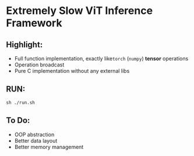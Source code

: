 # Extremely Slow ViT Inference Framework



## Highlight:

* Full function implementation, exactly like`torch` (`numpy`) **tensor** operations
* Operation broadcast
* Pure C implementation without any external libs



## RUN:

```
sh ./run.sh
```



## To Do:

* OOP abstraction
* Better data layout
* Better memory management

